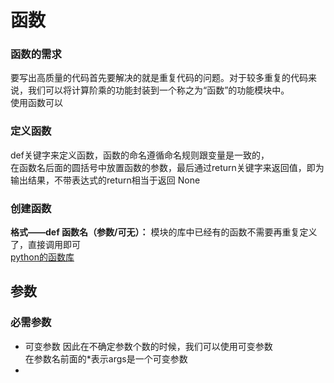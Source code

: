 # 函数
### 函数的需求
要写出高质量的代码首先要解决的就是重复代码的问题。对于较多重复的代码来说，我们可以将计算阶乘的功能封装到一个称之为“函数”的功能模块中。   
使用函数可以 
### 定义函数
def关键字来定义函数，函数的命名遵循命名规则跟变量是一致的，    
在函数名后面的圆括号中放置函数的参数，最后通过return关键字来返回值，即为输出结果，不带表达式的return相当于返回 None     

### 创建函数
**格式——def 函数名（参数/可无）：**
模块的库中已经有的函数不需要再重复定义了，直接调用即可   
[python的函数库](https://docs.python.org/3/library/functions.html)

## 参数
### 必需参数

* 可变参数
因此在不确定参数个数的时候，我们可以使用可变参数   
在参数名前面的*表示args是一个可变参数   
* 




